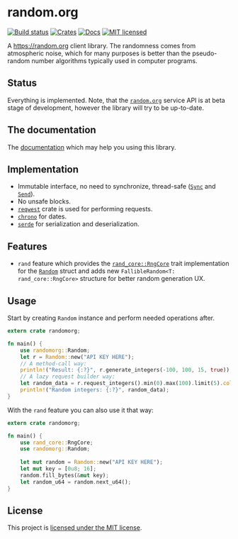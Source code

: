 # random.org
[![Build status](https://travis-ci.org/iddm/randomorg.svg?branch=master)](https://travis-ci.org/iddm/randomorg)
[![Crates](https://img.shields.io/crates/v/randomorg.svg)](https://crates.io/crates/randomorg)
[![Docs](https://docs.rs/randomorg/badge.svg)](https://docs.rs/randomorg)
[![MIT licensed](https://img.shields.io/badge/license-MIT-blue.svg)](./LICENSE)


A https://random.org client library. The randomness comes from atmospheric noise, which
for many purposes is better than the pseudo-random number algorithms typically used in computer
programs.

## Status
Everything is implemented. Note, that the [`random.org`](https://random.org) service
API is at beta stage of development, however the library will try to be up-to-date.

## The documentation
The [documentation](https://docs.rs/randomorg) which may help you using this library.

## Implementation
- Immutable interface, no need to synchronize,
thread-safe ([`Sync`](https://doc.rust-lang.org/std/marker/trait.Sync.html) and
[`Send`](https://doc.rust-lang.org/std/marker/trait.Send.html)).
- No unsafe blocks.
- [`reqwest`](https://crates.io/crates/reqwest) crate is used for performing requests.
- [`chrono`](https://crates.io/crates/chrono) for dates.
- [`serde`](https://crates.io/crates/serde) for serialization and deserialization.

## Features
- `rand` feature which provides the
[`rand_core::RngCore`](https://rust-random.github.io/rand/rand_core/trait.RngCore.html)
trait implementation for the [`Random`](https://docs.rs/randomorg/0.5.0/randomorg/struct.Random.html)
struct and adds new `FallibleRandom<T: rand_core::RngCore>` structure
for better random generation UX.

## Usage
Start by creating `Random` instance and perform needed operations after.

```rust
extern crate randomorg;

fn main() {
    use randomorg::Random;
    let r = Random::new("API KEY HERE");
    // A method-call way:
    println!("Result: {:?}", r.generate_integers(-100, 100, 15, true));
    // A lazy request builder way:
    let random_data = r.request_integers().min(0).max(100).limit(5).collect::<Vec<i32>>();
    println!("Random integers: {:?}", random_data);
}
```

With the `rand` feature you can also use it that way:

```rust
extern crate randomorg;

fn main() {
    use rand_core::RngCore;
    use randomorg::Random;
   
    let mut random = Random::new("API KEY HERE");
    let mut key = [0u8; 16];
    random.fill_bytes(&mut key);
    let random_u64 = random.next_u64();
}
```

## License

This project is
[licensed under the MIT license](https://github.com/iddm/randomorg/blob/master/LICENSE).
